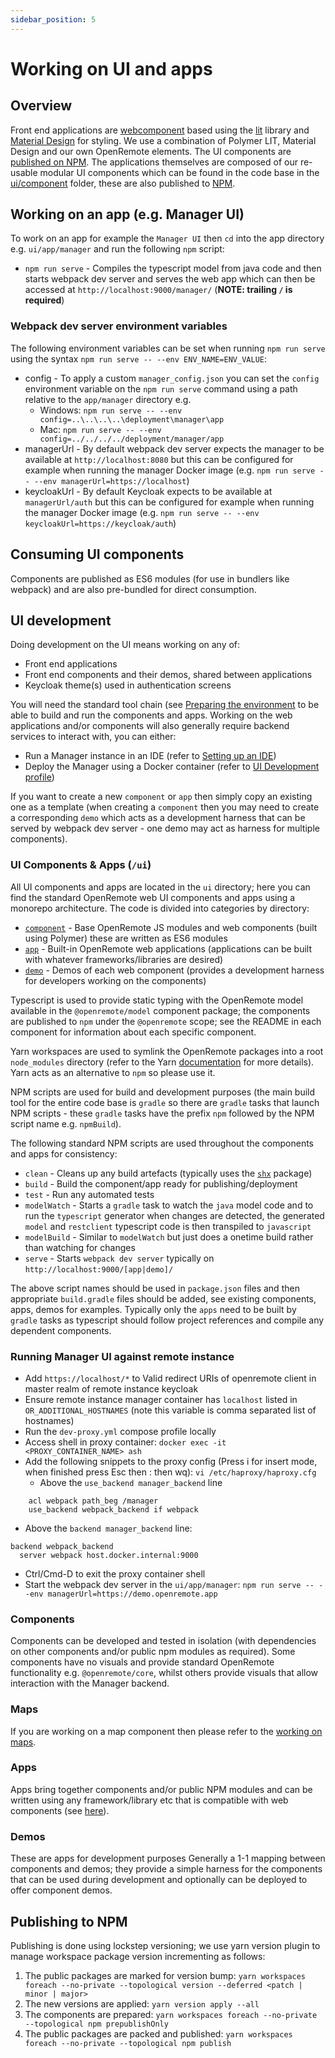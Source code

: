 ```yaml
---
sidebar_position: 5
---
```


# Working on UI and apps

## Overview
Front end applications are [webcomponent](https://www.webcomponents.org/) based using the [lit](https://lit.dev/) library and [Material Design](https://material.io/components?platform=web) for styling. We use a combination of Polymer LIT, Material Design and our own OpenRemote elements. The UI components are [published on NPM](https://www.npmjs.com/~openremote). The applications themselves are composed of our re-usable modular UI components which can be found in the code base in the [ui/component](https://github.com/openremote/openremote/tree/master/ui/component) folder, these are also published to [NPM](https://www.npmjs.com/~openremotedeveloper).

## Working on an app (e.g. Manager UI)
To work on an app for example the `Manager UI` then `cd` into the app directory e.g. `ui/app/manager` and run the following `npm` script:

- `npm run serve` - Compiles the typescript model from java code and then starts webpack dev server and serves the web app which can then be accessed at `http://localhost:9000/manager/` (**NOTE: trailing `/` is required**)

### Webpack dev server environment variables
The following environment variables can be set when running `npm run serve` using the syntax `npm run serve -- --env ENV_NAME=ENV_VALUE`:

* config - To apply a custom `manager_config.json` you can set the `config` environment variable on the `npm run serve` command using a path relative to the `app/manager` directory e.g. 
   * Windows: `npm run serve -- --env config=..\..\..\..\deployment\manager\app`
   * Mac: `npm run serve -- --env config=../../../../deployment/manager/app`
* managerUrl - By default webpack dev server expects the manager to be available at `http://localhost:8080` but this can be configured for example when running the manager Docker image (e.g. `npm run serve -- --env managerUrl=https://localhost`)
* keycloakUrl - By default Keycloak expects to be available at `managerUrl/auth` but this can be configured for example when running the manager Docker image (e.g. `npm run serve -- --env keycloakUrl=https://keycloak/auth`)


## Consuming UI components

Components are published as ES6 modules (for use in bundlers like webpack) and are also pre-bundled for direct consumption.


## UI development

Doing development on the UI means working on any of: 

* Front end applications
* Front end components and their demos, shared between applications
* Keycloak theme(s) used in authentication screens

You will need the standard tool chain (see [Preparing the environment](preparing-the-environment.md) to be able to build and run the components and apps. Working on the web applications and/or components will also generally require backend services to interact with, you can either:

* Run a Manager instance in an IDE (refer to [Setting up an IDE](setting-up-an-ide.md))
* Deploy the Manager using a Docker container (refer to [UI Development profile](docker-compose-profiles.md#ui-development-dev-uiyml))

If you want to create a new `component` or `app` then simply copy an existing one as a template (when creating a `component` then you may need to create a corresponding `demo` which acts as a development harness that can be served by webpack dev server - one demo may act as harness for multiple components).

### UI Components & Apps (`/ui`)
All UI components and apps are located in the `ui` directory; here you can find the standard OpenRemote web UI components and apps using a monorepo architecture. The code is divided into categories by directory:
* [`component`](https://github.com/openremote/openremote/tree/master/ui/component) - Base OpenRemote JS modules and web components (built using Polymer) these are written as ES6 modules
* [`app`](https://github.com/openremote/openremote/tree/master/ui/app) - Built-in OpenRemote web applications (applications can be built with whatever frameworks/libraries are desired)
* [`demo`](https://github.com/openremote/openremote/tree/master/ui/demo) - Demos of each web component (provides a development harness for developers working on the components)

Typescript is used to provide static typing with the OpenRemote model available in the `@openremote/model` component package; the components are published to `npm` under the `@openremote` scope; see the README in each component for information about each specific component.

Yarn workspaces are used to symlink the OpenRemote packages into a root `node_modules` directory (refer to the Yarn [documentation](https://yarnpkg.com/) for more details). Yarn acts as an alternative to `npm` so please use it.

NPM scripts are used for build and development purposes (the main build tool for the entire code base is `gradle` so there are `gradle` tasks that launch NPM scripts - these `gradle` tasks have the prefix `npm` followed by the NPM script name e.g. `npmBuild`).

The following standard NPM scripts are used throughout the components and apps for consistency:

* `clean` - Cleans up any build artefacts (typically uses the [`shx`](https://www.npmjs.com/package/shx) package)
* `build` - Build the component/app ready for publishing/deployment
* `test` - Run any automated tests
* `modelWatch` - Starts a `gradle` task to watch the `java` model code and to run the `typescript` generator when changes are detected, the generated `model` and `restclient` typescript code is then transpiled to `javascript`
* `modelBuild` - Similar to `modelWatch` but just does a onetime build rather than watching for changes
* `serve` - Starts `webpack dev server` typically on `http://localhost:9000/[app|demo]/`

The above script names should be used in `package.json` files and then appropriate `build.gradle` files should be added, see existing components, apps, demos for examples. Typically only the `apps` need to be built by `gradle` tasks as typescript should follow project references and compile any dependent components.

### Running Manager UI against remote instance

* Add `https://localhost/*` to Valid redirect URIs of openremote client in master realm of remote instance keycloak
* Ensure remote instance manager container has `localhost` listed in `OR_ADDITIONAL_HOSTNAMES` (note this variable is comma separated list of hostnames)
* Run the `dev-proxy.yml` compose profile locally
* Access shell in proxy container: `docker exec -it <PROXY_CONTAINER_NAME> ash`
* Add the following snippets to the proxy config (Press i for insert mode, when finished press Esc then : then wq): `vi /etc/haproxy/haproxy.cfg`
  * Above the `use_backend manager_backend` line
```
    acl webpack path_beg /manager
    use_backend webpack_backend if webpack
```
  * Above the `backend manager_backend` line:
```
backend webpack_backend
  server webpack host.docker.internal:9000
```

* Ctrl/Cmd-D to exit the proxy container shell
* Start the webpack dev server in the `ui/app/manager`: `npm run serve -- --env managerUrl=https://demo.openremote.app` 

### Components
Components can be developed and tested in isolation (with dependencies on other components and/or public npm modules as required). Some components have no visuals and provide standard OpenRemote functionality e.g. `@openremote/core`, whilst others provide visuals that allow interaction with the Manager backend.

### Maps
If you are working on a map component then please refer to the [working on maps](working-on-maps.md).

### Apps
Apps bring together components and/or public NPM modules and can be written using any framework/library etc that is
compatible with web components (see [here](https://custom-elements-everywhere.com/)).

### Demos
These are apps for development purposes Generally a 1-1 mapping between components and demos; they provide a simple harness for the components that can be used during development and optionally can be deployed to offer component demos. 

## Publishing to NPM
Publishing is done using lockstep versioning; we use yarn version plugin to manage workspace package version incrementing as follows:

1. The public packages are marked for version bump:
`yarn workspaces foreach --no-private --topological version --deferred <patch | minor | major>`
1. The new versions are applied:
`yarn version apply --all`
1. The components are prepared:
`yarn workspaces foreach --no-private --topological npm prepublishOnly`
1. The public packages are packed and published:
`yarn workspaces foreach --no-private --topological npm publish`
